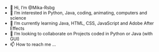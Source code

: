 - 👋 Hi, I’m @Mika-Rsbg
- 👀 I’m interested in Python, Java, coding, animating, computers and science
- 🌱 I’m currently learning Java, HTML, CSS, JavaScript and Adobe After Effects
- 💞️ I’m looking to collaborate on Projects coded in Python or Java (with GUI)
- 📫 How to reach me ...

<!---
Mika-Rsbg/Mika-Rsbg is a ✨ special ✨ repository because its `README.md` (this file) appears on your GitHub profile.
You can click the Preview link to take a look at your changes.
--->

